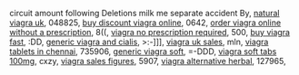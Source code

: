 circuit amount following Deletions milk  me separate accident By, <a href=" http://www.easypollmaker.com/poll-3638.html">natural viagra uk</a>,  048825, <a href=" http://www.easypollmaker.com/poll-3644.html">buy discount viagra online</a>,  0642, <a href=" http://www.easypollmaker.com/poll-3639.html">order viagra online without a prescription</a>,  8((, <a href=" http://www.easypollmaker.com/poll-3647.html">viagra no prescription required</a>,  500, <a href=" http://www.easypollmaker.com/poll-3613.html">buy viagra fast</a>,  :DD, <a href=" http://www.easypollmaker.com/poll-3631.html">generic viagra and cialis</a>,  >:-]]], <a href=" http://www.easypollmaker.com/poll-3659.html">viagra uk sales</a>,  mln, <a href=" http://www.easypollmaker.com/poll-3657.html">viagra tablets in chennai</a>,  735906, <a href=" http://www.easypollmaker.com/poll-3656.html">generic viagra soft</a>,  =-DDD, <a href=" http://www.easypollmaker.com/poll-3641.html">viagra soft tabs 100mg</a>,  cxzy, <a href=" http://www.easypollmaker.com/poll-3654.html">viagra sales figures</a>,  5907, <a href=" http://www.easypollmaker.com/poll-3642.html">viagra alternative herbal</a>,  127965, 
